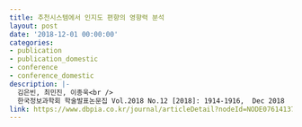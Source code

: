 ```yaml
---
title: 추천시스템에서 인지도 편향의 영향력 분석
layout: post
date: '2018-12-01 00:00:00'
categories:
- publication
- publication_domestic
- conference
- conference_domestic
description: |-
  김은빈, 최민진, 이종욱<br />
  한국정보과학회 학술발표논문집 Vol.2018 No.12 [2018]: 1914-1916,  Dec 2018
link: https://www.dbpia.co.kr/journal/articleDetail?nodeId=NODE07614137
---
```


